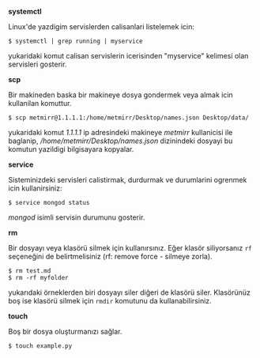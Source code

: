 **systemctl**

Linux'de yazdigim servislerden calisanlari listelemek icin:

    $ systemctl | grep running | myservice
  
yukaridaki komut calisan servislerin icerisinden "myservice" kelimesi olan servisleri gosterir.

**scp**

Bir makineden baska bir makineye dosya gondermek veya almak icin kullanilan komuttur.

    $ scp metmirr@1.1.1.1:/home/metmirr/Desktop/names.json Desktop/data/

yukaridaki komut *1.1.1.1* ip adresindeki makineye *metmirr* kullanicisi ile baglanip, */home/metmirr/Desktop/names.json* dizinindeki dosyayi bu komutun yazildigi bilgisayara kopyalar.

**service**

Sisteminizdeki servisleri calistirmak, durdurmak ve durumlarini ogrenmek icin kullanirsiniz:

    $ service mongod status

*mongod* isimli servisin durumunu gosterir.

**rm**

Bir dosyayı veya klasörü silmek için kullanırsınız. Eğer klasör siliyorsanız `rf` seçeneğini de belirtmelisiniz (rf: remove force - silmeye zorla).

    $ rm test.md
    $ rm -rf myfolder

yukarıdaki örneklerden biri dosyayı siler diğeri de klasörü siler. Klasörünüz boş ise klasörü silmek için `rmdir` komutunu da kullanabilirsiniz.


**touch**

Boş bir dosya oluşturmanızı sağlar.

    $ touch example.py
    
